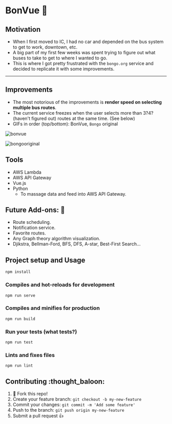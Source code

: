 # BonVue :bus:

## Motivation

- When I first moved to IC, I had no car and depended on the bus system to get to work, downtown, etc.
- A big part of my first few weeks was spent trying to figure out what buses to take to get to where I wanted to go.
- This is where I got pretty frustrated with the `bongo.org` service and decided to replicate it with some improvements.

---

## Improvements

- The most notorious of the improvements is **render speed on selecting multiple bus routes**.
- The current service freezes when the user selects more than 3?4? (haven't figured out) routes at the same time. (See below)
- GIFs in order (top/bottom): BonVue, `Bongo` original

![bonvue](/bonvue.gif)

![bongooriginal](/bongooriginal.gif)

## Tools

- AWS Lambda
- AWS API Gateway
- Vue.js
- Python
  - To massage data and feed into AWS API Gateway.

## Future Add-ons: :rocket:

- Route scheduling.
- Notification service.
- Favorite routes.
- Any Graph theory algorithm visualization.
- Djikstra, Bellman-Ford, BFS, DFS, A-star, Best-First Search...

## Project setup and Usage

```
npm install
```

### Compiles and hot-reloads for development

```
npm run serve
```

### Compiles and minifies for production

```
npm run build
```

### Run your tests (what tests?)

```
npm run test
```

### Lints and fixes files

```
npm run lint
```

## Contributing :thought_baloon:

1. :spaghetti: Fork this repo!
2. Create your feature branch: `git checkout -b my-new-feature`
3. Commit your changes: `git commit -m 'Add some feature'`
4. Push to the branch: `git push origin my-new-feature`
5. Submit a pull request :+1:
